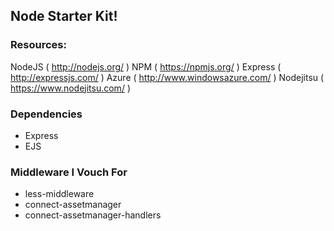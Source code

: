 ## Node Starter Kit!


### Resources:
NodeJS ( http://nodejs.org/ )
NPM ( https://npmjs.org/ )
Express ( http://expressjs.com/ )
Azure ( http://www.windowsazure.com/ )
Nodejitsu ( https://www.nodejitsu.com/ )


### Dependencies
- Express
- EJS


### Middleware I Vouch For
- less-middleware
- connect-assetmanager
- connect-assetmanager-handlers